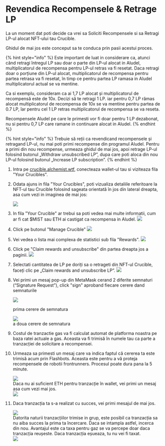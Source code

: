 # Revendica Recompensele & Retrage LP

La un moment dat poti decide ca vrei sa Soliciti Recompensele si sa Retragi LP-ul alocat NFT-ului tau Crucible.

Ghidul de mai jos este conceput sa te conduca prin pasii acestui proces.

{% hint style="info" %}
Este important de luat in considerare ca, atunci când retragi întregul LP sau doar o parte din LP-ul alocat in Aludel, multiplicatorul de recompensa pentru LP-ul retras va fi resetat. Daca retragi doar o porțiune din LP-ul alocat, multiplicatorul de recompensa pentru partea retrasa va fi resetat, în timp ce pentru partea LP ramasa in Aludel multiplicatorul actual se va mentine. 

Ca si exemplu, consideram ca ai 1,7 LP alocat și multiplicatorul de recompensă este de 10x. Decizi să te retragi 1 LP. iar pentru 0,7 LP rămas alocat multiplicatorul de recompensa de 10x se va mentine pentru partea de 0.7 LP, îar pentru cel 1 LP retras multiplicatorul de recompensa se va reseta. 

Recompensele Aludel pe care le primesti vor fi doar pentru 1 LP dezabonat, nu si pentru 0,7 LP care ramane in continuare alocat in Aludel.
{% endhint %}

{% hint style="info" %}
Trebuie să reții ca revendicand recompensele și retragand LP-ul, nu mai poti primi recompense din programul Aludel. Pentru a primi din nou recompense, urmeaza ghidul de mai jos, apoi retrage LP-ul folosind butonul „Withdraw unsubscribed LP”, dupa care poti aloca din nou LP-ul folosind butonul „Increase LP subscription”.
{% endhint %}

1. Intra pe [crucible.alchemist.wtf](https://crucible.alchemist.wtf/), conecteaza wallet-ul tau si viziteaza fila "Your Crucibles".
2. Odata ajuns in fila "Your Crucibles", poti vizualiza detaliile referitoare la NFT-ul tau Crucible folosind sageata orientată în jos din lateral dreapta, asa cum vezi in imaginea de mai jos:

   ![](../../.gitbook/assets/screenshot-2021-05-07-at-12.50.58.png)

3. In fila "Your Crucible" ar trebui sa poti vedea mai multe informatii, cum ar fi cat $MIST sau ETH ai castigat ca recompensa in Aludel.  ![](../../.gitbook/assets/screenshot-2021-05-07-at-12.50.42.png)  
4. Click pe butonul "Manage Crucible"  ![](../../.gitbook/assets/screenshot-2021-05-07-at-12.51.04.png)  
5. Vei vedea o lista mai complexa de statistici sub fila "Rewards".  ![](../../.gitbook/assets/screenshot-2021-05-07-at-12.51.22.png)  
6. Click pe "Claim rewards and unsubscribe" din partea dreapta jos a paginii. ![](../../.gitbook/assets/screenshot-2021-05-07-at-13.05.52.png)  
7. Selectati cantitatea de LP pe doriți sa o retrageti din NFT-ul Crucible, faceți clic pe „Claim rewards and unsubscribe LP”.  ![](../../.gitbook/assets/a.png)  
8. Vei primi un mesaj pop-up din MetaMask cerand 2 diferite semnaturi \(“Signature Request”\), click "sign" aproband fiecare cerere dand semnaturile  

   ![](../../.gitbook/assets/2%20%282%29%20%282%29%20%283%29.png)   

   prima cerere de semnatura  
  
   ![](../../.gitbook/assets/3%20%281%29%20%285%29%20%281%29.png)  
   a doua cerere de semnatura  

9. Costul de tranzactie gas va fi calculat automat de platforma noastra pe baza ratei actuale a gas. Aceasta va fi trimisă în numele tau ca parte a tranzacției de solicitare a recompensei. 
10. Urmeaza sa primesti un mesaj care va indica faptul că cererea ta este trimisă acum prin Flashbots. Aceasta este pentru a vă proteja recompensele de robotii frontrunners. Procesul poate dura pana la 5 minute.

    ![](../../.gitbook/assets/4%20%281%29%20%281%29.png)  
    Daca nu ai suficient ETH pentru tranzacție în wallet, vei primi un mesaj asa cum vezi mai jos.  
    ![](../../.gitbook/assets/edlin%20%282%29.png)  

11. Daca tranzacția ta s-a realizat cu succes, vei primi mesajul de mai jos.  

    ![](../../.gitbook/assets/6%20%281%29%20%281%29.png)     
    Datorita naturii tranzacțiilor trimise in grup, este posibil ca tranzacția sa nu aiba succes la prima ta încercare. Daca se intampla astfel, incerca din nou. Avantajul este ca taxa pentru gaz se va percepe doar daca tranzacția reușeste. Daca tranzacția eșueaza, tu nu vei fi taxat.  
    ![](../../.gitbook/assets/7%20%281%29.png)

